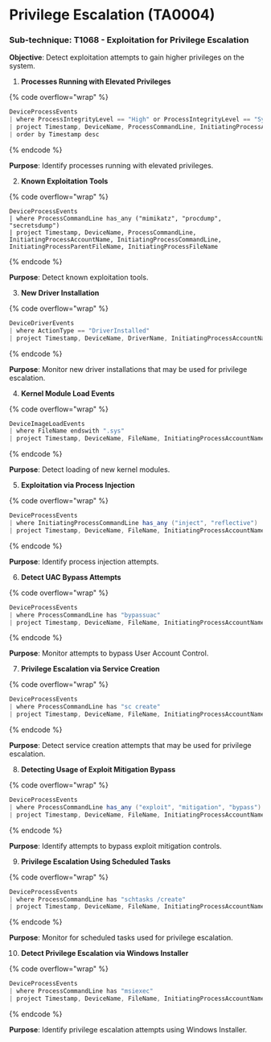 # Privilege Escalation (TA0004)

### **Sub-technique: T1068 - Exploitation for Privilege Escalation**

**Objective**: Detect exploitation attempts to gain higher privileges on the system.&#x20;

1. **Processes Running with Elevated Privileges**

{% code overflow="wrap" %}
```cs
DeviceProcessEvents
| where ProcessIntegrityLevel == "High" or ProcessIntegrityLevel == "System"
| project Timestamp, DeviceName, ProcessCommandLine, InitiatingProcessAccountName, InitiatingProcessCommandLine, InitiatingProcessFileName
| order by Timestamp desc
```
{% endcode %}

**Purpose**: Identify processes running with elevated privileges.

2. **Known Exploitation Tools**

{% code overflow="wrap" %}
```kusto
DeviceProcessEvents
| where ProcessCommandLine has_any ("mimikatz", "procdump", "secretsdump")
| project Timestamp, DeviceName, ProcessCommandLine, InitiatingProcessAccountName, InitiatingProcessCommandLine, InitiatingProcessParentFileName, InitiatingProcessFileName
```
{% endcode %}

**Purpose**: Detect known exploitation tools.

3. **New Driver Installation**

{% code overflow="wrap" %}
```cs
DeviceDriverEvents
| where ActionType == "DriverInstalled"
| project Timestamp, DeviceName, DriverName, InitiatingProcessAccountName
```
{% endcode %}

**Purpose**: Monitor new driver installations that may be used for privilege escalation.

4. **Kernel Module Load Events**

{% code overflow="wrap" %}
```cs
DeviceImageLoadEvents
| where FileName endswith ".sys"
| project Timestamp, DeviceName, FileName, InitiatingProcessAccountName, InitiatingProcessCommandLine, InitiatingProcessFileName, InitiatingProcessParentFileName
```
{% endcode %}

**Purpose**: Detect loading of new kernel modules.

5. **Exploitation via Process Injection**

{% code overflow="wrap" %}
```cs
DeviceProcessEvents
| where InitiatingProcessCommandLine has_any ("inject", "reflective")
| project Timestamp, DeviceName, FileName, InitiatingProcessAccountName, InitiatingProcessCommandLine, InitiatingProcessFileName, InitiatingProcessParentFileName
```
{% endcode %}

**Purpose**: Identify process injection attempts.

6. **Detect UAC Bypass Attempts**

{% code overflow="wrap" %}
```cs
DeviceProcessEvents
| where ProcessCommandLine has "bypassuac"
| project Timestamp, DeviceName, FileName, InitiatingProcessAccountName, InitiatingProcessCommandLine, InitiatingProcessFileName, InitiatingProcessParentFileName
```
{% endcode %}

**Purpose**: Monitor attempts to bypass User Account Control.

7. **Privilege Escalation via Service Creation**

{% code overflow="wrap" %}
```cs
DeviceProcessEvents
| where ProcessCommandLine has "sc create"
| project Timestamp, DeviceName, FileName, InitiatingProcessAccountName, InitiatingProcessCommandLine, InitiatingProcessFileName, InitiatingProcessParentFileName
```
{% endcode %}

**Purpose**: Detect service creation attempts that may be used for privilege escalation.

8. **Detecting Usage of Exploit Mitigation Bypass**

{% code overflow="wrap" %}
```cs
DeviceProcessEvents
| where ProcessCommandLine has_any ("exploit", "mitigation", "bypass")
| project Timestamp, DeviceName, FileName, InitiatingProcessAccountName, InitiatingProcessCommandLine, InitiatingProcessFileName, InitiatingProcessParentFileName
```
{% endcode %}

**Purpose**: Identify attempts to bypass exploit mitigation controls.

9. **Privilege Escalation Using Scheduled Tasks**

{% code overflow="wrap" %}
```cs
DeviceProcessEvents
| where ProcessCommandLine has "schtasks /create"
| project Timestamp, DeviceName, FileName, InitiatingProcessAccountName, InitiatingProcessCommandLine, InitiatingProcessFileName, InitiatingProcessParentFileName
```
{% endcode %}

**Purpose**: Monitor for scheduled tasks used for privilege escalation.

10. **Detect Privilege Escalation via Windows Installer**

{% code overflow="wrap" %}
```cs
DeviceProcessEvents
| where ProcessCommandLine has "msiexec"
| project Timestamp, DeviceName, FileName, InitiatingProcessAccountName, InitiatingProcessCommandLine, InitiatingProcessFileName, InitiatingProcessParentFileName
```
{% endcode %}

**Purpose**: Identify privilege escalation attempts using Windows Installer.
